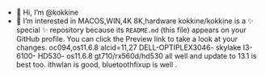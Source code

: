 - 👋 Hi, I’m @kokkine
- 👀 I’m interested in MACOS,WIN,4K 8K,hardware
kokkine/kokkine is a ✨ special ✨ repository because its `README.md` (this file) appears on your GitHub profile.
You can click the Preview link to take a look at your changes.
oc094,os11.6.8 alcid=11,27 DELL-OPTIPLEX3046- skylake I3-6100- HD530- os11.6.8 gt710/rx560d/hd530 all well and update to 13.1 is best too. ithwlan is good, bluetoothfixup is well .
